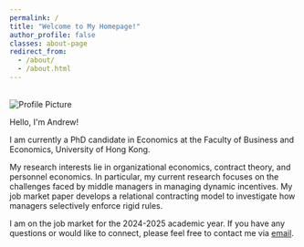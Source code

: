 ```yaml
---
permalink: /
title: "Welcome to My Homepage!"
author_profile: false
classes: about-page
redirect_from: 
  - /about/
  - /about.html
---
```


<br>

<div class="about-container">
  <div class="about-profile">
    <img src="{{ site.baseurl }}/images/profile1.jpg" alt="Profile Picture">
  </div>
  <div class="about-description">
    <p>Hello, I'm Andrew!</p>
    <p>I am currently a PhD candidate in Economics at the Faculty of Business and Economics, University of Hong Kong. </p>
    <p>My research interests lie in organizational economics, contract theory, and personnel economics. In particular, my current research focuses on the challenges faced by middle managers in managing dynamic incentives. My job market paper develops a relational contracting model to investigate how managers selectively enforce rigid rules. </p>
    <p>I am on the job market for the 2024-2025 academic year. If you have any questions or would like to connect, please feel free to contact me via <a href="mailto:zyc616@connect.hku.hk">email</a>. </p>
  </div>
</div>











